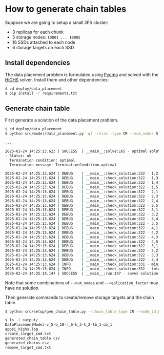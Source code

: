 # How to generate chain tables

Suppose we are going to setup a small 3FS cluster:
- 3 replicas for each chunk
- 5 storage nodes: `10001 ... 10005`
- 16 SSDs attached to each node
- 6 storage targets on each SSD

## Install dependencies

The data placement problem is formulated using [Pyomo](https://www.pyomo.org/) and solved with the [HiGHS](https://highs.dev/) solver. Install them and other dependencies:

```bash
$ cd deploy/data_placement
$ pip install -r requirements.txt
```

## Generate chain table

First generate a solution of the data placement problem.

```bash
$ cd deploy/data_placement
$ python src/model/data_placement.py -ql -relax -type CR --num_nodes 5 --replication_factor 3 --min_targets_per_disk 6 --init_timelimit 600

...

2025-02-24 14:25:13.623 | SUCCESS  | __main__:solve:165 - optimal solution: 
- Status: ok
  Termination condition: optimal
  Termination message: TerminationCondition.optimal

2025-02-24 14:25:13.624 | DEBUG    | __main__:check_solution:322 - 1,2: 1.5
2025-02-24 14:25:13.624 | DEBUG    | __main__:check_solution:322 - 1,3: 1.5
2025-02-24 14:25:13.624 | DEBUG    | __main__:check_solution:322 - 1,4: 1.5
2025-02-24 14:25:13.624 | DEBUG    | __main__:check_solution:322 - 1,5: 1.5
2025-02-24 14:25:13.624 | DEBUG    | __main__:check_solution:322 - 2,1: 1.5
2025-02-24 14:25:13.624 | DEBUG    | __main__:check_solution:322 - 2,3: 1.5
2025-02-24 14:25:13.624 | DEBUG    | __main__:check_solution:322 - 2,4: 1.5
2025-02-24 14:25:13.624 | DEBUG    | __main__:check_solution:322 - 2,5: 1.5
2025-02-24 14:25:13.624 | DEBUG    | __main__:check_solution:322 - 3,1: 1.5
2025-02-24 14:25:13.624 | DEBUG    | __main__:check_solution:322 - 3,2: 1.5
2025-02-24 14:25:13.624 | DEBUG    | __main__:check_solution:322 - 3,4: 1.5
2025-02-24 14:25:13.624 | DEBUG    | __main__:check_solution:322 - 3,5: 1.5
2025-02-24 14:25:13.624 | DEBUG    | __main__:check_solution:322 - 4,1: 1.5
2025-02-24 14:25:13.624 | DEBUG    | __main__:check_solution:322 - 4,2: 1.5
2025-02-24 14:25:13.624 | DEBUG    | __main__:check_solution:322 - 4,3: 1.5
2025-02-24 14:25:13.624 | DEBUG    | __main__:check_solution:322 - 4,5: 1.5
2025-02-24 14:25:13.624 | DEBUG    | __main__:check_solution:322 - 5,1: 1.5
2025-02-24 14:25:13.624 | DEBUG    | __main__:check_solution:322 - 5,2: 1.5
2025-02-24 14:25:13.624 | DEBUG    | __main__:check_solution:322 - 5,3: 1.5
2025-02-24 14:25:13.624 | DEBUG    | __main__:check_solution:322 - 5,4: 1.5
2025-02-24 14:25:13.624 | INFO     | __main__:check_solution:331 - min_peer_traffic=1.5 max_peer_traffic=1.5
2025-02-24 14:25:13.624 | INFO     | __main__:check_solution:332 - total_traffic=30.0 max_total_traffic=30
2025-02-24 14:25:14.147 | SUCCESS  | __main__:run:147 - saved solution to: output/DataPlacementModel-v_5-b_10-r_6-k_3-λ_2-lb_1-ub_1
```

Note that some combinations of `--num_nodes` and `--replication_factor` may have no solution.

Then generate commands to create/remove storage targets and the chain table.

```bash
$ python src/setup/gen_chain_table.py --chain_table_type CR --node_id_begin 10001 --node_id_end 10005 --num_disks_per_node 16 --num_targets_per_disk 6 --incidence_matrix_path output/DataPlacementModel-v_5-b_10-r_6-k_3-λ_2-lb_1-ub_1/incidence_matrix.pickle

$ ls -1 output/
DataPlacementModel-v_5-b_10-r_6-k_3-λ_2-lb_1-ub_1
appsi_highs.log
create_target_cmd.txt
generated_chain_table.csv
generated_chains.csv
remove_target_cmd.txt
```
